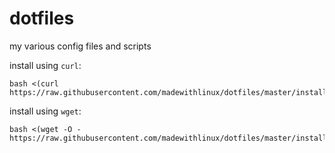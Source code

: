 # dotfiles
my various config files and scripts

install using `curl`:
```
bash <(curl https://raw.githubusercontent.com/madewithlinux/dotfiles/master/install.sh)
```

install using `wget`:
```
bash <(wget -O - https://raw.githubusercontent.com/madewithlinux/dotfiles/master/install.sh)
```
